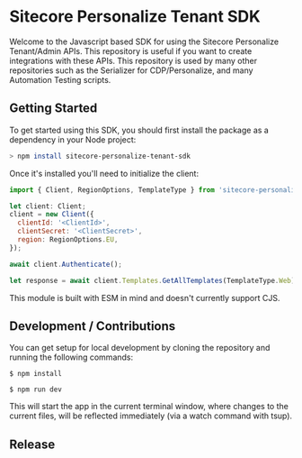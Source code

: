 # Sitecore Personalize Tenant SDK

Welcome to the Javascript based SDK for using the Sitecore Personalize Tenant/Admin APIs. This repository is useful if you want to create integrations with these APIs. This repository is used by many other repositories such as the Serializer for CDP/Personalize, and many Automation Testing scripts.

## Getting Started

To get started using this SDK, you should first install the package as a dependency in your Node project:

```bash
> npm install sitecore-personalize-tenant-sdk
```

Once it's installed you'll need to initialize the client:

```javascript
import { Client, RegionOptions, TemplateType } from 'sitecore-personalize-tenant-sdk';

let client: Client;
client = new Client({
  clientId: '<ClientId>',
  clientSecret: '<ClientSecret>',
  region: RegionOptions.EU,
});

await client.Authenticate();

let response = await client.Templates.GetAllTemplates(TemplateType.Web);
```

This module is built with ESM in mind and doesn't currently support CJS.

## Development / Contributions

You can get setup for local development by cloning the repository and running the following commands:

```
$ npm install

$ npm run dev
```

This will start the app in the current terminal window, where changes to the current files, will be reflected immediately (via a watch command with tsup).

## Release
